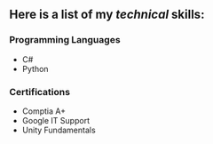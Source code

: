 ## Here is a list of my *technical* skills:

### **Programming Languages**
- C#
- Python

### **Certifications**
- Comptia A+
- Google IT Support
- Unity Fundamentals
